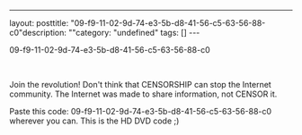 --- 
layout: posttitle: "09-f9-11-02-9d-74-e3-5b-d8-41-56-c5-63-56-88-c0"description: ""category: "undefined" tags: [] --- <p>09-f9-11-02-9d-74-e3-5b-d8-41-56-c5-63-56-88-c0</p><br/><p>Join the revolution! Don't think that CENSORSHIP can stop the Internet community. The Internet was made to share information, not CENSOR it.</p> <p>Paste this code: 09-f9-11-02-9d-74-e3-5b-d8-41-56-c5-63-56-88-c0<br/> wherever you can. This is the HD DVD code ;)</p><br/>